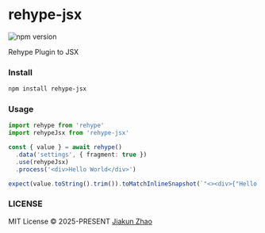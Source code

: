 # rehype-jsx

![npm version](https://img.shields.io/npm/v/rehype-jsx?color=%23954)

Rehype Plugin to JSX

### Install

```bash
npm install rehype-jsx
```

### Usage

```ts
import rehype from 'rehype'
import rehypeJsx from 'rehype-jsx'

const { value } = await rehype()
  .data('settings', { fragment: true })
  .use(rehypeJsx)
  .process('<div>Hello World</div>')

expect(value.toString().trim()).toMatchInlineSnapshot(`"<><div>{"Hello World"}</div></>;"`)
```

### LICENSE

MIT License © 2025-PRESENT [Jiakun Zhao](https://github.com/jiakun-zhao)
